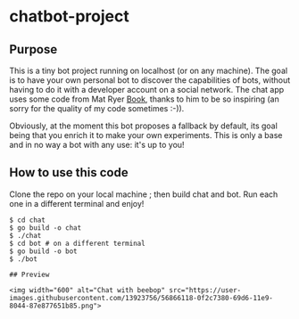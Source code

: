 # chatbot-project

## Purpose

This is a tiny bot project running on localhost (or on any machine).
The goal is to have your own personal bot to discover the capabilities of bots, without having to do it with a developer account on a social network.
The chat app uses some code from Mat Ryer [Book](https://github.com/matryer/goblueprints), thanks to him to be so inspiring (an sorry for the quality of my code sometimes :-)).

Obviously, at the moment this bot proposes a fallback by default, its goal being that you enrich it to make your own experiments. This is only a base and in no way a bot with any use: it's up to you!

## How to use this code

Clone the repo on your local machine ; then build chat and bot. Run each one in a different terminal and enjoy!

```
$ cd chat
$ go build -o chat
$ ./chat
$ cd bot # on a different terminal
$ go build -o bot
$ ./bot

## Preview

<img width="600" alt="Chat with beebop" src="https://user-images.githubusercontent.com/13923756/56866118-0f2c7380-69d6-11e9-8044-87e877651b85.png">

